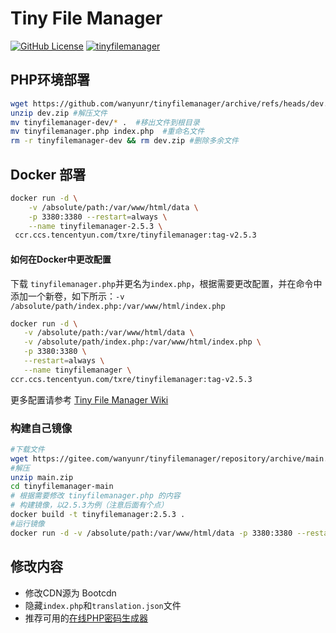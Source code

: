 # Tiny File Manager
[![GitHub License](https://img.shields.io/github/license/prasathmani/tinyfilemanager.svg?style=flat-square)](https://github.com/wanyunr/tinyfilemanager/blob/master/LICENSE) [![tinyfilemanager](https://img.shields.io/badge/tinyfilemanager-Powered-green)](https://github.com/prasathmani/tinyfilemanager)

## PHP环境部署

```bash
wget https://github.com/wanyunr/tinyfilemanager/archive/refs/heads/dev.zip  # 下载文件到网站根目录
unzip dev.zip #解压文件
mv tinyfilemanager-dev/* .  #移出文件到根目录
mv tinyfilemanager.php index.php  #重命名文件
rm -r tinyfilemanager-dev && rm dev.zip #删除多余文件
```

## Docker 部署

```bash
docker run -d \
    -v /absolute/path:/var/www/html/data \
    -p 3380:3380 --restart=always \
    --name tinyfilemanager-2.5.3 \
 ccr.ccs.tencentyun.com/txre/tinyfilemanager:tag-v2.5.3
```

#### 如何在Docker中更改配置

下载 `tinyfilemanager.php`并更名为`index.php`，根据需要更改配置，并在命令中添加一个新卷，如下所示：`-v /absolute/path/index.php:/var/www/html/index.php`

 ```bash
docker run -d \
    -v /absolute/path:/var/www/html/data \
    -v /absolute/path/index.php:/var/www/html/index.php \
    -p 3380:3380 \
    --restart=always \
    --name tinyfilemanager \
ccr.ccs.tencentyun.com/txre/tinyfilemanager:tag-v2.5.3
 ```
更多配置请参考 [Tiny File Manager Wiki](https://github.com/prasathmani/tinyfilemanager/wiki/Config-Flags)

### 构建自己镜像

```bash
#下载文件
wget https://gitee.com/wanyunr/tinyfilemanager/repository/archive/main.zip
#解压
unzip main.zip
cd tinyfilemanager-main
# 根据需要修改 tinyfilemanager.php 的内容
# 构建镜像，以2.5.3为例（注意后面有个点）
docker build -t tinyfilemanager:2.5.3 . 
#运行镜像
docker run -d -v /absolute/path:/var/www/html/data -p 3380:3380 --restart=always --name tinyfilemanager-2.5.3 tinyfilemanager:2.5.3
```


## 修改内容

- 修改CDN源为 Bootcdn
- 隐藏`index.php`和`translation.json`文件
- 推荐可用的[在线PHP密码生成器](https://uutool.cn/php-password)

